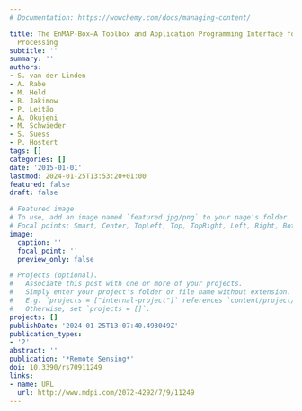 ```yaml
---
# Documentation: https://wowchemy.com/docs/managing-content/

title: The EnMAP-Box—A Toolbox and Application Programming Interface for EnMAP Data
  Processing
subtitle: ''
summary: ''
authors:
- S. van der Linden
- A. Rabe
- M. Held
- B. Jakimow
- P. Leitão
- A. Okujeni
- M. Schwieder
- S. Suess
- P. Hostert
tags: []
categories: []
date: '2015-01-01'
lastmod: 2024-01-25T13:53:20+01:00
featured: false
draft: false

# Featured image
# To use, add an image named `featured.jpg/png` to your page's folder.
# Focal points: Smart, Center, TopLeft, Top, TopRight, Left, Right, BottomLeft, Bottom, BottomRight.
image:
  caption: ''
  focal_point: ''
  preview_only: false

# Projects (optional).
#   Associate this post with one or more of your projects.
#   Simply enter your project's folder or file name without extension.
#   E.g. `projects = ["internal-project"]` references `content/project/deep-learning/index.md`.
#   Otherwise, set `projects = []`.
projects: []
publishDate: '2024-01-25T13:07:40.493049Z'
publication_types:
- '2'
abstract: ''
publication: '*Remote Sensing*'
doi: 10.3390/rs70911249
links:
- name: URL
  url: http://www.mdpi.com/2072-4292/7/9/11249
---
```


